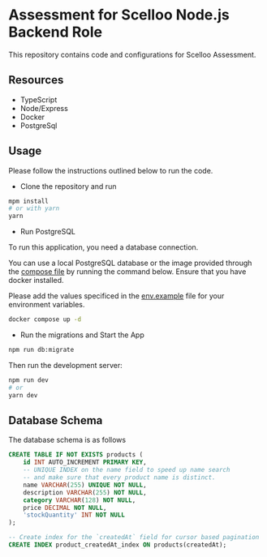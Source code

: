 # Assessment for Scelloo Node.js Backend Role

This repository contains code and configurations for Scelloo Assessment.

## Resources

- TypeScript
- Node/Express
- Docker
- PostgreSql

## Usage

Please follow the instructions outlined below to run the code.

- Clone the repository and run

```sh
mpm install
# or with yarn
yarn 
```

- Run PostgreSQL

To run this application, you need a database connection.

You can use a local PostgreSQL database or the image provided through the [compose file](./docker-compose.yml) by running the command below. Ensure that you have docker installed.

Please add the values specificed in the [env.example](./env.example) file for your environment variables.

```sh
docker compose up -d
```

- Run the migrations and Start the App

```sh
npm run db:migrate
```

Then run the development server:

```bash
npm run dev
# or
yarn dev
```

## Database Schema

The database schema is as follows

```sql
CREATE TABLE IF NOT EXISTS products (
    id INT AUTO_INCREMENT PRIMARY KEY,
    -- UNIQUE INDEX on the name field to speed up name search
    -- and make sure that every product name is distinct. 
    name VARCHAR(255) UNIQUE NOT NULL,
    description VARCHAR(255) NOT NULL,
    category VARCHAR(128) NOT NULL,
    price DECIMAL NOT NULL,
    'stockQuantity' INT NOT NULL 
);

-- Create index for the `createdAt` field for cursor based pagination
CREATE INDEX product_createdAt_index ON products(createdAt);
```
